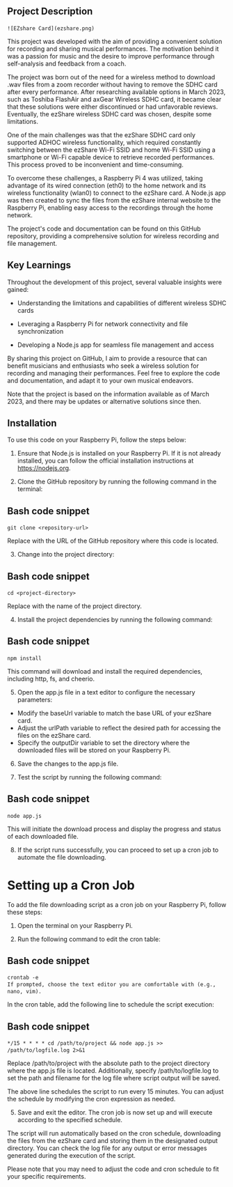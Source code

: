 ## Project Description

    ![EZshare Card](ezshare.png)

This project was developed with the aim of providing a convenient solution for recording and sharing musical performances. The motivation behind it was a passion for music and the desire to improve performance through self-analysis and feedback from a coach.

The project was born out of the need for a wireless method to download .wav files from a zoom recorder without having to remove the SDHC card after every performance. After researching available options in March 2023, such as Toshiba FlashAir and axGear Wireless SDHC card, it became clear that these solutions were either discontinued or had unfavorable reviews. Eventually, the ezShare wireless SDHC card was chosen, despite some limitations.

One of the main challenges was that the ezShare SDHC card only supported ADHOC wireless functionality, which required constantly switching between the ezShare Wi-Fi SSID and home Wi-Fi SSID using a smartphone or Wi-Fi capable device to retrieve recorded performances. This process proved to be inconvenient and time-consuming.

To overcome these challenges, a Raspberry Pi 4 was utilized, taking advantage of its wired connection (eth0) to the home network and its wireless functionality (wlan0) to connect to the ezShare card. A Node.js app was then created to sync the files from the ezShare internal website to the Raspberry Pi, enabling easy access to the recordings through the home network.

The project's code and documentation can be found on this GitHub repository, providing a comprehensive solution for wireless recording and file management.

## Key Learnings

Throughout the development of this project, several valuable insights were gained:

- Understanding the limitations and capabilities of different wireless SDHC cards

- Leveraging a Raspberry Pi for network connectivity and file synchronization

- Developing a Node.js app for seamless file management and access

By sharing this project on GitHub, I aim to provide a resource that can benefit musicians and enthusiasts who seek a wireless solution for recording and managing their performances. Feel free to explore the code and documentation, and adapt it to your own musical endeavors.

Note that the project is based on the information available as of March 2023, and there may be updates or alternative solutions since then.

## Installation

To use this code on your Raspberry Pi, follow the steps below:

1. Ensure that Node.js is installed on your Raspberry Pi. If it is not already installed, you can follow the official installation instructions at https://nodejs.org.

2. Clone the GitHub repository by running the following command in the terminal:

## Bash code snippet

    git clone <repository-url>

Replace <repository-url> with the URL of the GitHub repository where this code is located.

3. Change into the project directory:

## Bash code snippet

    cd <project-directory>

Replace <project-directory> with the name of the project directory.

4. Install the project dependencies by running the following command:

## Bash code snippet

    npm install

This command will download and install the required dependencies, including http, fs, and cheerio.

5. Open the app.js file in a text editor to configure the necessary parameters:

- Modify the baseUrl variable to match the base URL of your ezShare card.
- Adjust the urlPath variable to reflect the desired path for accessing the files on the ezShare card.
- Specify the outputDir variable to set the directory where the downloaded files will be stored on your Raspberry Pi.

6. Save the changes to the app.js file.

7. Test the script by running the following command:

## Bash code snippet

    node app.js

This will initiate the download process and display the progress and status of each downloaded file.

8. If the script runs successfully, you can proceed to set up a cron job to automate the file downloading.

# Setting up a Cron Job

To add the file downloading script as a cron job on your Raspberry Pi, follow these steps:

1. Open the terminal on your Raspberry Pi.

2. Run the following command to edit the cron table:

## Bash code snippet

    crontab -e
    If prompted, choose the text editor you are comfortable with (e.g., nano, vim).

In the cron table, add the following line to schedule the script execution:

## Bash code snippet

    */15 * * * * cd /path/to/project && node app.js >> /path/to/logfile.log 2>&1

Replace /path/to/project with the absolute path to the project directory where the app.js file is located. Additionally, specify /path/to/logfile.log to set the path and filename for the log file where script output will be saved.

The above line schedules the script to run every 15 minutes. You can adjust the schedule by modifying the cron expression as needed.

5. Save and exit the editor. The cron job is now set up and will execute according to the specified schedule.

The script will run automatically based on the cron schedule, downloading the files from the ezShare card and storing them in the designated output directory. You can check the log file for any output or error messages generated during the execution of the script.

Please note that you may need to adjust the code and cron schedule to fit your specific requirements.
